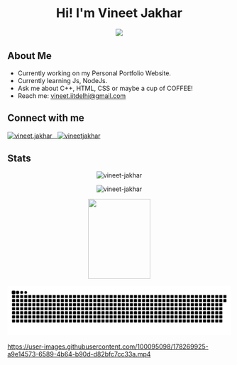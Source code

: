 
<h1 align="center">Hi! I'm Vineet Jakhar</h1>
<p align="center"><img src="https://komarev.com/ghpvc/?username=Vineet-Jakhar&color=orange"> </p>

<h2>About Me</h2>

-  Currently working on my Personal Portfolio Website.
-  Currently learning Js, NodeJs.
-  Ask me about C++, HTML, CSS or maybe a cup of COFFEE!
-  Reach me:  vineet.iitdelhi@gmail.com 
  <!--🔭🌱💬📫-->


<h2>Connect with me</h2>

<p align="left">
<a href="https://instagram.com/vineet.jakhar" target="blank"><img align="center" src="https://raw.githubusercontent.com/rahuldkjain/github-profile-readme-generator/master/src/images/icons/Social/instagram.svg" alt="vineet.jakhar" height="30" width="40"/> 
 &nbsp
<a href="https://linkedin.com/in/vineetjakhar" target="blank"><img align="center" src="https://raw.githubusercontent.com/rahuldkjain/github-profile-readme-generator/master/src/images/icons/Social/linked-in-alt.svg" alt="vineetjakhar" height="30" width="40" /></a></a>
 </p>
 
 
 <h2>Stats</h2>
    
<p align="center"><img src="https://github-readme-stats.vercel.app/api/top-langs?username=vineet-jakhar&show_icons=true&locale=en&layout=compact&theme=dracula" alt="vineet-jakhar" /></p>
<p align="center"><img src="https://github-readme-stats.vercel.app/api?username=vineet-jakhar&show_icons=true&locale=en&theme=dracula" alt="vineet-jakhar" /></p>

<p align="center">
<img src="https://art.pixilart.com/b500a725eb85aae.gif" height=180px width=140px></p>

![Snake Game](https://github.com/Vineet-Jakhar/Vineet-Jakhar/blob/output/github-contribution-grid-snake.svg)




https://user-images.githubusercontent.com/100095098/178269925-a9e14573-6589-4b64-b90d-d82bfc7cc33a.mp4



